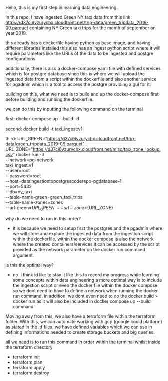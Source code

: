 Hello, this is my first step in learning data engineering. 

In this repo, I have ingested Green NY taxi data from this link https://d37ci6vzurychx.cloudfront.net/trip-data/green_tripdata_2019-09.parquet containing NY Green taxi trips for the month of september on year 2019.

this already has a dockerfile having python as base image, and having different libraries installed 
this also has an ingest python script where it will require parameters like the URLs of the data to be ingested 
and postgre configurations 

additionally, there is also a docker-compose yaml file with defined services which is for postgre database since this is
where we will upload the ingested data from a script within the dockerfile and also another service for pgadmin which is
a tool to access the postgre providing a gui for it. 

building on this, what we need is to build and up the docker-compose first before building and running the dockerfile.

we can do this by inputting the following command on the terminal

first:
docker-compose up --build -d

second:
docker build -t taxi_ingest:v1

third: 
URL_GREEN="https://d37ci6vzurychx.cloudfront.net/trip-data/green_tripdata_2019-09.parquet"
URL_ZONE="https://d37ci6vzurychx.cloudfront.net/misc/taxi_zone_lookup.csv"
docker run -it \
--network=pg-network \
taxi_ingest:v1 \
    --user=root \
    --password=root \
    --host=dataingestiontopostgrescoderepo-pgdatabase-1 \
    --port=5432 \
    --db=ny_taxi \
    --table-name-green=green_taxi_trips \
    --table-name-zones=zones \
    --url-green=${URL_GREEN} \
    --url-zone=${URL_ZONE}



why do we need to run in this order?
- it is because we need to setup first the postgres and the pgadmin where we will store and explore the ingested data 
from the ingestion script within the dockerfile. within the docker compose is also the network where the created 
containers/services it can be accessed by the script provided as the network parameter on the docker run command 
argument. 


is this the optimal way? 
- no. i think id like to stay it like this to record my progress while learning some concepts within data engineering
a more optimal way is to include the ingestion script or even the docker file within the docker compose so we 
dont need to have to define a network when running the docker run command. in addition, we dont even need to 
do the docker build > docker run as it will also be included in docker compose up --build command


Moving away from this, we also have a terraform file within the terraform folder. With this, we can automate working 
with gcp (google could platform) as stated in the .tf files, we have defined variables which we can use in defining 
informations needed to create storage buckets and big queries. 

all we need is to run this command in order within the terminal whilst inside the terraform directory
- terraform init
- terraform plan
- terraform apply
- terraform destroy
